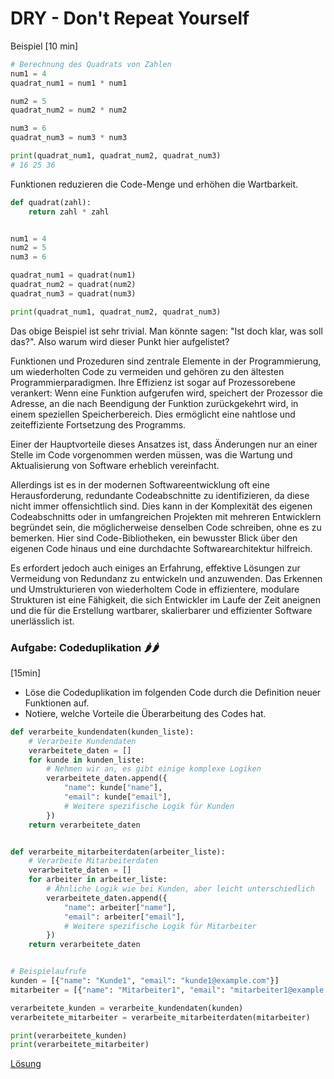 # DRY - Don't Repeat Yourself
Beispiel
[10 min]
```python
# Berechnung des Quadrats von Zahlen
num1 = 4
quadrat_num1 = num1 * num1

num2 = 5
quadrat_num2 = num2 * num2

num3 = 6
quadrat_num3 = num3 * num3

print(quadrat_num1, quadrat_num2, quadrat_num3)
# 16 25 36
```

Funktionen reduzieren die Code-Menge und erhöhen die Wartbarkeit.

```python
def quadrat(zahl):
    return zahl * zahl


num1 = 4
num2 = 5
num3 = 6

quadrat_num1 = quadrat(num1)
quadrat_num2 = quadrat(num2)
quadrat_num3 = quadrat(num3)

print(quadrat_num1, quadrat_num2, quadrat_num3)
```

Das obige Beispiel ist sehr trivial. Man könnte sagen: "Ist doch klar, was soll das?". Also warum wird dieser Punkt hier
aufgelistet?

Funktionen und Prozeduren sind zentrale Elemente in der Programmierung, um wiederholten Code zu vermeiden und gehören zu
den ältesten Programmierparadigmen. Ihre Effizienz ist sogar auf Prozessorebene verankert: Wenn eine Funktion aufgerufen wird,
speichert der Prozessor die Adresse, an die nach Beendigung der Funktion zurückgekehrt wird, in einem speziellen 
Speicherbereich. Dies ermöglicht eine nahtlose und zeiteffiziente Fortsetzung des Programms.

Einer der Hauptvorteile dieses Ansatzes ist, dass Änderungen nur an einer Stelle im Code vorgenommen werden müssen,
was die Wartung und Aktualisierung von Software erheblich vereinfacht.

Allerdings ist es in der modernen Softwareentwicklung oft eine Herausforderung, 
redundante Codeabschnitte zu identifizieren, da diese nicht immer offensichtlich sind.
Dies kann in der Komplexität des eigenen Codeabschnitts oder in umfangreichen Projekten mit mehreren Entwicklern
begründet sein, die möglicherweise denselben Code schreiben, ohne es zu bemerken. Hier sind Code-Bibliotheken,
ein bewusster Blick über den eigenen Code hinaus und eine durchdachte Softwarearchitektur hilfreich.

Es erfordert jedoch auch einiges an Erfahrung, effektive Lösungen zur Vermeidung von Redundanz zu entwickeln
und anzuwenden. Das Erkennen und Umstrukturieren von wiederholtem Code in effizientere,
modulare Strukturen ist eine Fähigkeit, die sich Entwickler im Laufe der Zeit aneignen und die für die Erstellung
wartbarer, skalierbarer und effizienter Software unerlässlich ist.

### Aufgabe: Codeduplikation 🌶🌶
[15min]
* Löse die Codeduplikation im folgenden Code durch die Definition neuer Funktionen auf.
* Notiere, welche Vorteile die Überarbeitung des Codes hat.

```python
def verarbeite_kundendaten(kunden_liste):
    # Verarbeite Kundendaten
    verarbeitete_daten = []
    for kunde in kunden_liste:
        # Nehmen wir an, es gibt einige komplexe Logiken
        verarbeitete_daten.append({
            "name": kunde["name"],
            "email": kunde["email"],
            # Weitere spezifische Logik für Kunden
        })
    return verarbeitete_daten


def verarbeite_mitarbeiterdaten(arbeiter_liste):
    # Verarbeite Mitarbeiterdaten
    verarbeitete_daten = []
    for arbeiter in arbeiter_liste:
        # Ähnliche Logik wie bei Kunden, aber leicht unterschiedlich
        verarbeitete_daten.append({
            "name": arbeiter["name"],
            "email": arbeiter["email"],
            # Weitere spezifische Logik für Mitarbeiter
        })
    return verarbeitete_daten


# Beispielaufrufe
kunden = [{"name": "Kunde1", "email": "kunde1@example.com"}]
mitarbeiter = [{"name": "Mitarbeiter1", "email": "mitarbeiter1@example.com"}]

verarbeitete_kunden = verarbeite_kundendaten(kunden)
verarbeitete_mitarbeiter = verarbeite_mitarbeiterdaten(mitarbeiter)

print(verarbeitete_kunden)
print(verarbeitete_mitarbeiter)
```

[Lösung](solution.md)
